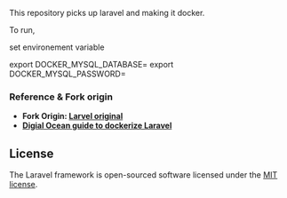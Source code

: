 This repository picks up laravel and making it docker. 

To run, 

set environement variable 

export DOCKER_MYSQL_DATABASE=<DATABASE NAME>
export DOCKER_MYSQL_PASSWORD=<PASSWORD>


### Reference & Fork origin

- **Fork Origin: [Larvel original](https://github.com/laravel/laravel)**
- **[Digial Ocean guide to dockerize Laravel](https://www.digitalocean.com/community/tutorials/how-to-set-up-laravel-nginx-and-mysql-with-docker-compose)**


## License

The Laravel framework is open-sourced software licensed under the [MIT license](https://opensource.org/licenses/MIT).

